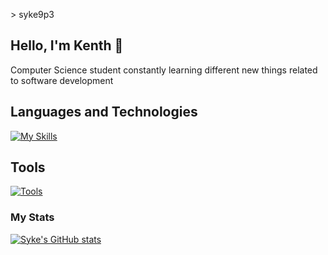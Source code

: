 \> syke9p3

## Hello, I'm Kenth 👋

Computer Science student constantly learning different new things related to software development

## Languages and Technologies

[![My Skills](https://skillicons.dev/icons?i=html,css,js,bootstrap,c,python,pytorch,java,spring,mysql,php,react,tailwind,nodejs,express)](https://skillicons.dev)

## Tools
[![Tools](https://skillicons.dev/icons?i=git,github,vscode,vite,postman,bash,photoshop,figma)](https://skillicons.dev)

### My Stats
[![Syke's GitHub stats](https://github-readme-stats.vercel.app/api?username=syke9p3&show_icons=true&theme=tokyonight)](https://github.com/syke9p3/github-readme-stats)

<!--
**syke9p3/syke9p3** is a ✨ _special_ ✨ repository because its `README.md` (this file) appears on your GitHub profile.

Here are some ideas to get you started:

- 🔭 I’m currently working on ...
- 🌱 I’m currently learning ...
- 👯 I’m looking to collaborate on ...
- 🤔 I’m looking for help with ...
- 💬 Ask me about ...
- 📫 How to reach me: ...
- 😄 Pronouns: ...
- ⚡ Fun fact: ...
-->
